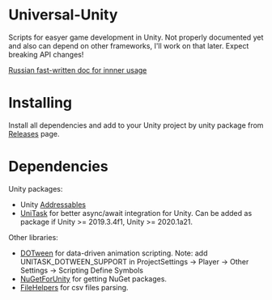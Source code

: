 # Universal-Unity
Scripts for easyer game development in Unity. Not properly documented yet and also can depend on other frameworks, I'll work on that later.
Expect breaking API changes!

[Russian fast-written doc for innner usage](https://docs.google.com/document/d/15KHWurD4m-SBTkwx2fv_B5KpM4ONifXPUAMkMnKCq7I/edit?usp=sharing)

# Installing
Install all dependencies and add to your Unity project by unity package from [Releases](https://github.com/JackLumers/Universal-Unity/releases/tag/Alpha) page.

# Dependencies
Unity packages:
- Unity [Addressables](https://docs.unity3d.com/Manual/com.unity.addressables.html)
- [UniTask](https://github.com/Cysharp/UniTask) for better async/await integration for Unity. 
Can be added as package if Unity >= 2019.3.4f1, Unity >= 2020.1a21.

Other libraries:
- [DOTween](http://dotween.demigiant.com/getstarted.php) for data-driven animation scripting.
Note: add UNITASK_DOTWEEN_SUPPORT in ProjectSettings -> Player -> Other Settings -> Scripting Define Symbols
- [NuGetForUnity](https://github.com/GlitchEnzo/NuGetForUnity) for getting NuGet packages.
- [FileHelpers](https://github.com/MarcosMeli/FileHelpers) for csv files parsing.

